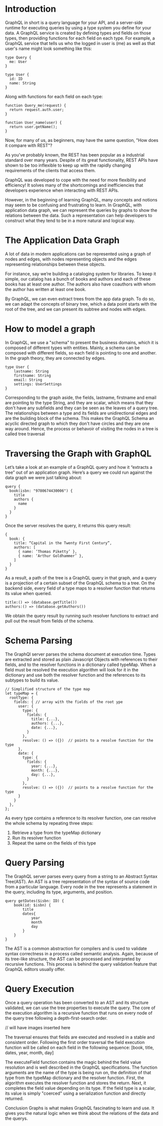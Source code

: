 # Introduction
GraphQL in short is a query language for your API, and a server-side runtime for executing queries by using a type system you define for your data. 
A GraphQL service is created by defining types and fields on those types, then providing functions for each field on each type. For example, a GraphQL service that tells us who the logged in user is (me) as well as that user's name might look something like this: 
```
type Query {
  me: User
}

type User {
  id: ID
  name: String
}
```
Along with functions for each field on each type:
```
function Query_me(request) {
  return request.auth.user;
}

function User_name(user) {
  return user.getName();
}
```
Now, for many of us, as beginners, may have the same question, "How does it compare with REST"?

As you've probably known, the REST has been popular as a industrial standard over many years. Despite of its great functionality, REST APIs have shown to be too inflexible to keep up with the rapidly changing requirements of the clients that access them.

GraphQL was developed to cope with the need for more flexibility and efficiency! It solves many of the shortcomings and inefficiencies that developers experience when interacting with REST APIs.

However, in the beginning of learning GraphQL, many concepts and notions may seem to be confusing and frustrating to learn. In GraphQL, with application data graph, we can represent the queries by graphs to show the relations between the data. Such a representation can help developers to construct what they tend to be in a more natural and logical way. 

# The Application Data Graph
A lot of data in modern applications can be represented using a graph of nodes and edges, with nodes representing objects and the edges representing relationships between these objects.

For instance, say we’re building a cataloging system for libraries. To keep it simple, our catalog has a bunch of books and authors and each of these books has at least one author. The authors also have coauthors with whom the author has written at least one book.

By GraphQL, we can even extract trees from the app data graph. To do so, we can adapt the concepts of binary tree, which a data point starts with the root of the tree, and we can present its subtree and nodes with edges.

# How to model a graph 
In GraphQL, we use a "schema" to present the business domains, which it is composed of different types with entities. Mainly, a schema can be composed with different fields, so each field is pointing to one and another. In the graph theory, they are connected by edges.

```
type User {
    lastname: String
    firstname: String
    email: String
    settings: UserSettings
}
```

Corresponding to the graph aside, the fields, lastname, firstname and email are pointing to the type String, and they are scalar, which means that they don't have any subfields and they can be seen as the leaves of a query tree. The relationships between a type and its fields are unidirectional edges and are the building block of the schema. This makes the GraphQL Schema an acyclic directed graph to which they don't have circles and they are one way around. Hence, the process or behavoir of visiting the nodes in a tree is called tree traversal

# Traversing the Graph with GraphQL
Let’s take a look at an example of a GraphQL query and how it “extracts a tree” out of an application graph. Here’s a query we could run against the data graph we were just talking about:
```
query {
  book(isbn: "9780674430006") {
    title 
    authors {
      name
    }
  }
}
```
Once the server resolves the query, it returns this query result:
```
{
  book: {
    title: “Capital in the Twenty First Century”,
    authors: [
      { name: ‘Thomas Piketty’ },
      { name: ‘Arthur Goldhammer’ },
    ]
  }
}
```
As a result, a path of the tree is a GraphQL query in that graph, and a query is a projection of a certain subset of the GraphQL schema to a tree. On the backend side, every field of a type maps to a resolver function that returns its value when queried.

```
title:() => (database.getTitle())
authors:() => (database.getAuthors())
```
We obtain the query result by running such resolver functions to extract and pull out the result from fields of the schema.

# Schema Parsing
The GraphQl server parses the schema document at execution time. Types are extracted and stored as plain Javascript Objects with references to their fields, and to the resolver functions in a dictionary called typeMap. When a field must be resolved the execution algorithm will look for it in the dictionary and use both the resolver function and the references to its subtypes to build its value.

```
// Simplified structure of the type map
let typeMap = {
  rootType: {
    fields: { // array with the fields of the root ype
      user: {
        type: {
          fields: {
            title: {...},
            authors: {...},
            date: {...},
          }
        },
        resolve: () => ({})  // points to a resolve function for the type
      },
      date: {
        type: {
          fields: {
            year: {...},
            month: {...},
            day: {...},
          }
        },
        resolve: () => ({})  // points to a resolve function for the type
      }
    }
  },
};
```

As every type contains a reference to its resolver function, one can resolve the whole schema by repeating three steps:

1. Retrieve a type from the typeMap dictionary
2. Run its resolver function
3. Repeat the same on the fields of this type

# Query Parsing
The GraphQL server parses every query from a string to an Abstract Syntax Tree(AST). An AST is a tree representation of the syntax of source code from a particular language. Every node in the tree represents a statement in the query, including its type, arguments, and position.

```
query getDates($isbn: ID) {
    book(id: $isbn) {
        title
        dates{
            year
            month
            day
        }
    }
}
```
The AST is a common abstraction for compilers and is used to validate syntax correctness in a process called semantic analysis. Again, because of its tree-like structure, the AST can be processed and interpreted by recursive functions. This process is behind the query validation feature that GraphQL editors usually offer.

# Query Execution
Once a query operation has been converted to an AST and its structure validated, we can use the tree properties to execute the query. The core of the execution algorithm is a recursive function that runs on every node of the query tree following a depth-first-search order.

// will have images inserted here

The traversal ensures that fields are executed and resolved in a stable and consistent order. Following the first order traversal the field execution function will be called on each field in the following sequence:
[book, title, dates, year, month, day]

The executeField function contains the magic behind the field value resolution and is well described in the GraphQL specifications. The function arguments are the name of the type is being run on, the definition of that type from the typeMap dictionary and the resolver function. First, the algorithm executes the resolver function and stores the return. Next, it completes the field value depending on its type. If the field type is a scalar, its value is simply "coerced" using a serialization function and directly returned.

Conclusion
Graphs is what makes GraphQL fascinating to learn and use. It gives you the natural logic when we think about the relations of the data and the querys.
